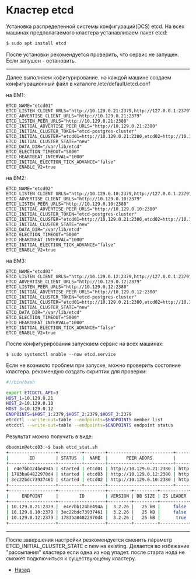 # Кластер etcd

Установка распределенной системы конфигураций(DCS) etcd. На всех машинах предполагаемого кластера  устанавливаем пакет etcd:

```bash
$ sudo apt install etcd
```

После установки рекомендуется проверить, что сервис не запущен. Если запушен - остановить.
***
Далее выполняем кофигурирование. на каждой машине создаем конфигурационный файл в каталоге /etc/default/etcd.conf

на ВМ1:

```
ETCD_NAME="etcd01"
ETCD_LISTEN_CLIENT_URLS="http://10.129.0.21:2379,http://127.0.0.1:2379"
ETCD_ADVERTISE_CLIENT_URLS="http://10.129.0.21:2379"
ETCD_LISTEN_PEER_URLS="http://10.129.0.21:2380"
ETCD_INITIAL_ADVERTISE_PEER_URLS="http://10.129.0.21:2380"
ETCD_INITIAL_CLUSTER_TOKEN="etcd-postgres-cluster"
ETCD_INITIAL_CLUSTER="etcd01=http://10.129.0.21:2380,etcd02=http://10.129.0.10:2380,etcd03=http://10.129.0.12:2380"
ETCD_INITIAL_CLUSTER_STATE="new"
ETCD_DATA_DIR="/var/lib/etcd"
ETCD_ELECTION_TIMEOUT="5000"
ETCD_HEARTBEAT_INTERVAL="1000"
ETCD_INITIAL_ELECTION_TICK_ADVANCE="false"
ETCD_ENABLE_V2=true
```

на ВМ2:

```
ETCD_NAME="etcd02"
ETCD_LISTEN_CLIENT_URLS="http://10.129.0.10:2379,http://127.0.0.1:2379"
ETCD_ADVERTISE_CLIENT_URLS="http://10.129.0.10:2379"
ETCD_LISTEN_PEER_URLS="http://10.129.0.10:2380"
ETCD_INITIAL_ADVERTISE_PEER_URLS="http://10.129.0.10:2380"
ETCD_INITIAL_CLUSTER_TOKEN="etcd-postgres-cluster"
ETCD_INITIAL_CLUSTER="etcd01=http://10.129.0.21:2380,etcd02=http://10.129.0.10:2380,etcd03=http://10.129.0.12:2380"
ETCD_INITIAL_CLUSTER_STATE="new"
ETCD_DATA_DIR="/var/lib/etcd"
ETCD_ELECTION_TIMEOUT="5000"
ETCD_HEARTBEAT_INTERVAL="1000"
ETCD_INITIAL_ELECTION_TICK_ADVANCE="false"
ETCD_ENABLE_V2=true
```

на ВМ3:

```
ETCD_NAME="etcd03"
ETCD_LISTEN_CLIENT_URLS="http://10.129.0.12:2379,http://127.0.0.1:2379"
ETCD_ADVERTISE_CLIENT_URLS="http://10.129.0.12:2379"
ETCD_LISTEN_PEER_URLS="http://10.129.0.12:2380"
ETCD_INITIAL_ADVERTISE_PEER_URLS="http://10.129.0.12:2380"
ETCD_INITIAL_CLUSTER_TOKEN="etcd-postgres-cluster"
ETCD_INITIAL_CLUSTER="etcd01=http://10.129.0.21:2380,etcd02=http://10.129.0.10:2380,etcd03=http://10.129.0.12:2380"
ETCD_INITIAL_CLUSTER_STATE="new"
ETCD_DATA_DIR="/var/lib/etcd"
ETCD_ELECTION_TIMEOUT="5000"
ETCD_HEARTBEAT_INTERVAL="1000"
ETCD_INITIAL_ELECTION_TICK_ADVANCE="false"
ETCD_ENABLE_V2=true
```

После конфигурирования запускаем сервис на всех машинах:

```
$ sudo systemctl enable --now etcd.service
```

Если не возникло проблем при запуске, можно проверить состояние кластера. рекомендую создать скриптик для проверки:

```bash
#!/bin/bash

export ETCDCTL_API=3
HOST_1=10.129.0.21
HOST_2=10.129.0.10
HOST_3=10.129.0.12
ENDPOINTS=$HOST_1:2379,$HOST_2:2379,$HOST_3:2379
etcdctl --write-out=table --endpoints=$ENDPOINTS member list
etcdctl --write-out=table --endpoints=$ENDPOINTS endpoint status
```

 Результат можно получить в виде:

 ```bash
 dbadmin@etcd03:~$ bash etcd_stat.sh 
+------------------+---------+--------+-------------------------+-------------------------+
|        ID        | STATUS  |  NAME  |       PEER ADDRS        |      CLIENT ADDRS       |
+------------------+---------+--------+-------------------------+-------------------------+
|  e4e7bb124be494a | started | etcd01 | http://10.129.0.21:2380 | http://10.129.0.21:2379 |
| 1783ba84822970d4 | started | etcd03 | http://10.129.0.12:2380 | http://10.129.0.12:2379 |
| 3ec22bdc73937461 | started | etcd02 | http://10.129.0.10:2380 | http://10.129.0.10:2379 |
+------------------+---------+--------+-------------------------+-------------------------+
+------------------+------------------+---------+---------+-----------+-----------+------------+
|     ENDPOINT     |        ID        | VERSION | DB SIZE | IS LEADER | RAFT TERM | RAFT INDEX |
+------------------+------------------+---------+---------+-----------+-----------+------------+
| 10.129.0.21:2379 |  e4e7bb124be494a |  3.2.26 |   25 kB |     false |         2 |      18310 |
| 10.129.0.10:2379 | 3ec22bdc73937461 |  3.2.26 |   25 kB |     false |         2 |      18310 |
| 10.129.0.12:2379 | 1783ba84822970d4 |  3.2.26 |   25 kB |      true |         2 |      18310 |
+------------------+------------------+---------+---------+-----------+-----------+------------+
```

***

После завершения настройки резкомендуется сменить параметр ETCD_INITIAL_CLUSTER_STATE с new на existing.
Делается во избежание "рассыпания" кластера если одна из нод упадет. после старта нода не сможет подключиться к существующему кластеру.

- [Назад](README.md)